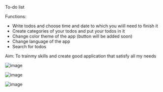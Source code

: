 To-do list

Functions:
- Write todos and choose time and date to which you wiill need to finish it
- Create categories of your todos and put your todos in it
- Change color theme of the app (button will be added soon)
- Change language of the app
- Search for todos

Aim: To trainmy skills and create good application that satisfy all my needs

![image](https://github.com/Damncaf-goin-crazy/To_do_list/assets/118183028/10efac16-71af-40b4-bdcc-74b967fa7a8f)

![image](https://github.com/Damncaf-goin-crazy/To_do_list/assets/118183028/97d5e59b-9952-49cc-b572-8572e9ad9adb)

![image](https://github.com/Damncaf-goin-crazy/To_do_list/assets/118183028/65e3bb94-8b2f-4dda-b969-2d5887481533)


